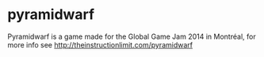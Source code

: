 pyramidwarf
===========

Pyramidwarf is a game made for the Global Game Jam 2014 in Montréal, for more info see http://theinstructionlimit.com/pyramidwarf
